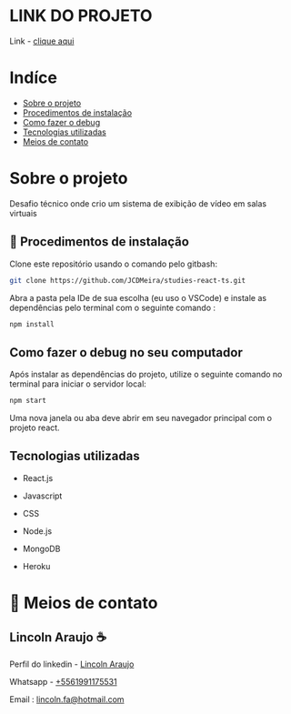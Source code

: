 # LINK DO PROJETO

Link - [clique aqui](#)

# Indíce

- [Sobre o projeto](#id01)
- [Procedimentos de instalação](#id02)
- [Como fazer o debug](#id03)
- [Tecnologias utilizadas](#id04)
- [Meios de contato](#id06)

# Sobre o projeto <a name="id01"></a>

Desafio técnico onde crio um sistema de exibição de vídeo em salas virtuais

## 📝 Procedimentos de instalação <a name="id02"></a>

Clone este repositório usando o comando pelo gitbash:

```bash
git clone https://github.com/JCDMeira/studies-react-ts.git
```

Abra a pasta pela IDe de sua escolha (eu uso o VSCode) e instale as dependências pelo terminal com o seguinte comando :

```bash
npm install
```

## Como fazer o debug no seu computador <a name="id03"></a>

Após instalar as dependências do projeto, utilize o seguinte comando no terminal para iniciar o servidor local:

```bash
npm start
```

Uma nova janela ou aba deve abrir em seu navegador principal com o projeto react.

## Tecnologias utilizadas <a name="id04"></a>

* React.js 

* Javascript

* CSS 

* Node.js

* MongoDB

* Heroku


# :iphone: Meios de contato <a name="id06"></a>

## Lincoln Araujo :coffee:

Perfil do linkedin - [Lincoln Araujo](https://www.linkedin.com/in/lincolnaraujo/?locale=pt_BR)

Whatsapp - [+5561991175531](https://whats.link/lincolnaraujo)

Email : lincoln.fa@hotmail.com